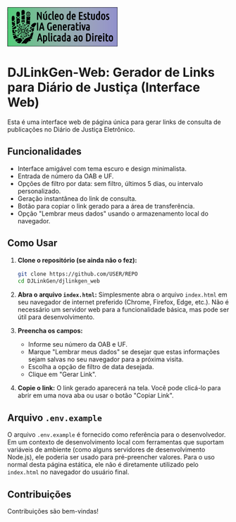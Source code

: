 
<a href="https://chat.whatsapp.com/Imp8gTK8UR5JgAGSY19tzf" target="_blank">
    <img src="https://github.com/p31x070/fact_chek/raw/main/LogoNIAD.png" class="logo" width="250"/>
</a>


# DJLinkGen-Web: Gerador de Links para Diário de Justiça (Interface Web)

Esta é uma interface web de página única para gerar links de consulta de publicações no Diário de Justiça Eletrônico.

## Funcionalidades

* Interface amigável com tema escuro e design minimalista.
* Entrada de número da OAB e UF.
* Opções de filtro por data: sem filtro, últimos 5 dias, ou intervalo personalizado.
* Geração instantânea do link de consulta.
* Botão para copiar o link gerado para a área de transferência.
* Opção "Lembrar meus dados" usando o armazenamento local do navegador.

## Como Usar

1.  **Clone o repositório (se ainda não o fez):**
    ```bash
    git clone https://github.com/USER/REPO
    cd DJLinkGen/djlinkgen_web
    ```
2.  **Abra o arquivo `index.html`:**
    Simplesmente abra o arquivo `index.html` em seu navegador de internet preferido (Chrome, Firefox, Edge, etc.). Não é necessário um servidor web para a funcionalidade básica, mas pode ser útil para desenvolvimento.

3.  **Preencha os campos:**
    * Informe seu número da OAB e UF.
    * Marque "Lembrar meus dados" se desejar que estas informações sejam salvas no seu navegador para a próxima visita.
    * Escolha a opção de filtro de data desejada.
    * Clique em "Gerar Link".

4.  **Copie o link:**
    O link gerado aparecerá na tela. Você pode clicá-lo para abrir em uma nova aba ou usar o botão "Copiar Link".

## Arquivo `.env.example`

O arquivo `.env.example` é fornecido como referência para o desenvolvedor. Em um contexto de desenvolvimento local com ferramentas que suportam variáveis de ambiente (como alguns servidores de desenvolvimento Node.js), ele poderia ser usado para pré-preencher valores. Para o uso normal desta página estática, ele não é diretamente utilizado pelo `index.html` no navegador do usuário final.

## Contribuições

Contribuições são bem-vindas!
